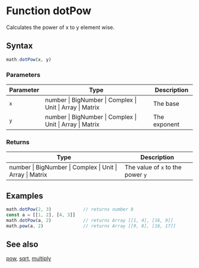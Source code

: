 <!-- Note: This file is automatically generated from source code comments. Changes made in this file will be overridden. -->
# Function dotPow
Calculates the power of x to y element wise.
## Syntax
```js
math.dotPow(x, y)
```
### Parameters
Parameter | Type | Description
--------- | ---- | -----------
`x` | number &#124; BigNumber &#124; Complex &#124; Unit &#124; Array &#124; Matrix | The base
`y` | number &#124; BigNumber &#124; Complex &#124; Unit &#124; Array &#124; Matrix | The exponent
### Returns
Type | Description
---- | -----------
number &#124; BigNumber &#124; Complex &#124; Unit &#124; Array &#124; Matrix | The value of `x` to the power `y`
## Examples
```js
math.dotPow(2, 3)            // returns number 8
const a = [[1, 2], [4, 3]]
math.dotPow(a, 2)            // returns Array [[1, 4], [16, 9]]
math.pow(a, 2)               // returns Array [[9, 8], [16, 17]]
```
## See also
[pow](pow.md),
[sqrt](sqrt.md),
[multiply](multiply.md)
